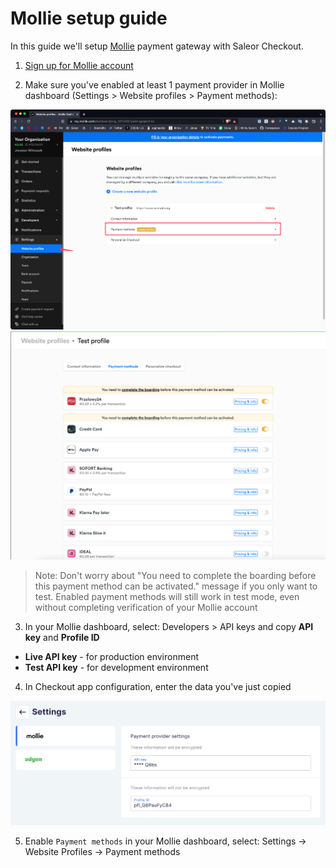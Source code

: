 # Mollie setup guide

In this guide we'll setup [Mollie](https://www.mollie.com/en) payment gateway with Saleor Checkout.

1. [Sign up for Mollie account](https://www.mollie.com/dashboard/signup?lang=en)

2. Make sure you've enabled at least 1 payment provider in Mollie dashboard (Settings > Website profiles > Payment methods):

![Getting to payment providers settings in Mollie dashboard](./screenshots/setup-mollie-1.png)
![At least one payment method is enabled on Payment methods page](./screenshots/setup-mollie-2.png)

> Note: Don't worry about "You need to complete the boarding before this payment method can be activated." message if you only want to test. Enabled payment methods will still work in test mode, even without completing verification of your Mollie account

3. In your Mollie dashboard, select: Developers > API keys and copy **API key** and **Profile ID**

- **Live API key** - for production environment
- **Test API key** - for development environment

4. In Checkout app configuration, enter the data you've just copied

![Mollie config inside Saleor dashboard after env variable and profile id were pasted](./screenshots/config-dashboard-mollie.png)

5. Enable `Payment methods` in your Mollie dashboard, select: Settings -> Website Profiles -> Payment methods
